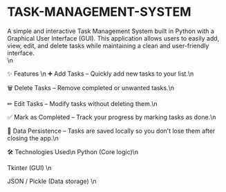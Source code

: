 # TASK-MANAGEMENT-SYSTEM
A simple and interactive Task Management System built in Python with a Graphical User Interface (GUI). This application allows users to easily add, view, edit, and delete tasks while maintaining a clean and user-friendly interface.  
\n 

✨ Features \n
➕ Add Tasks – Quickly add new tasks to your list.\n

🗑 Delete Tasks – Remove completed or unwanted tasks.\n

✏ Edit Tasks – Modify tasks without deleting them.\n

✅ Mark as Completed – Track your progress by marking tasks as done.\n

💾 Data Persistence – Tasks are saved locally so you don’t lose them after closing the app.\n

🛠 Technologies Used\n
Python (Core logic)\n

Tkinter (GUI)  \n

JSON / Pickle (Data storage) \n
